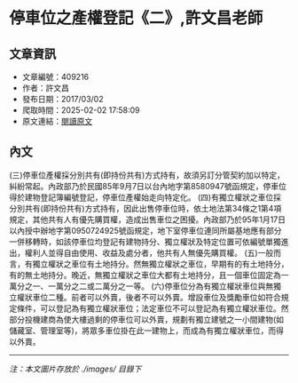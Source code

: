 # 停車位之產權登記《二》,許文昌老師

## 文章資訊
- 文章編號：409216
- 作者：許文昌
- 發布日期：2017/03/02
- 爬取時間：2025-02-02 17:58:09
- 原文連結：[閱讀原文](https://real-estate.get.com.tw/Columns/detail.aspx?no=409216)

## 內文
(三)停車位產權採分別共有(即持份共有)方式持有，故須另訂分管契約加以特定，糾紛常起。內政部乃於民國85年9月7日以台內地字第8580947號函規定，停車位得於建物登記簿編號登記，停車位產權始走向特定化。
(四)有獨立權狀之車位採分別共有(即持份共有)方式持有，因此出售停車位時，依土地法第34條之1第4項規定，其他共有人有優先購買權，造成出售車位之困擾。內政部乃於95年1月17日以內授中辦地字第0950724925號函規定，地下室停車位連同所屬基地應有部分一併移轉時，如該停車位均登記有建物持分、獨立權狀及特定位置可依編號單獨進出，權利人並得自由使用、收益及處分者，他共有人無優先購買權。
(五)一般而言，有獨立權狀之車位有土地持分。然無獨立權狀之車位，早期有的有土地持分，有的無土地持分。晚近，無獨立權狀之車位大都有土地持分，且一個車位固定為一萬分之一、一萬分之二或二萬分之一等。
(六)停車位分為有獨立權狀車位與無獨立權狀車位二種。前者可以外賣，後者不可以外賣。增設車位及獎勵車位如符合規定條件，可以登記為有獨立權狀車位；法定車位不可以登記為有獨立權狀車位。然部分投機建商為使大樓過剩的停車位可以外賣，規劃有獨立建號之一小間建物(如儲藏室、管理室等)，將眾多車位掛在此一建物上，而成為有獨立權狀車位，而得以外賣。

---
*注：本文圖片存放於 ./images/ 目錄下*
